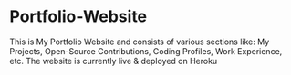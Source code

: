 # Portfolio-Website
This is My Portfolio Website and consists of various sections like: My Projects, Open-Source Contributions, Coding Profiles, Work Experience, etc. The website is currently live &amp; deployed on Heroku
